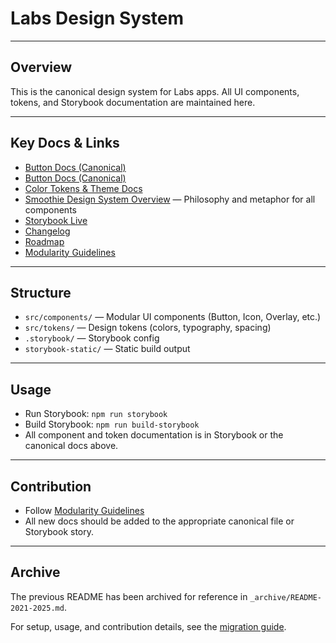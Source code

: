 
# Labs Design System

---

## Overview

This is the canonical design system for Labs apps. All UI components, tokens, and Storybook documentation are maintained here.

---



## Key Docs & Links

- [Button Docs (Canonical)](src/components/labs-button/BUTTON-DOCS.md)
- [Button Docs (Canonical)](src/components/labs-button/BUTTON-DOCS.md)
- [Color Tokens & Theme Docs](src/styles/COLORS-DOCS.md)
- [Smoothie Design System Overview](smoothie.md) — Philosophy and metaphor for all components
- [Storybook Live](https://dreisdesign.github.io/labs/design-system/)
- [Changelog](CHANGELOG.md)
- [Roadmap](ROADMAP.md)
- [Modularity Guidelines](../.github/instructions/Modularity.instructions.md)

---

## Structure

- `src/components/` — Modular UI components (Button, Icon, Overlay, etc.)
- `src/tokens/` — Design tokens (colors, typography, spacing)
- `.storybook/` — Storybook config
- `storybook-static/` — Static build output

---

## Usage

- Run Storybook: `npm run storybook`
- Build Storybook: `npm run build-storybook`
- All component and token documentation is in Storybook or the canonical docs above.

---

## Contribution

- Follow [Modularity Guidelines](../.github/instructions/Modularity.instructions.md)
- All new docs should be added to the appropriate canonical file or Storybook story.

---

## Archive

The previous README has been archived for reference in `_archive/README-2021-2025.md`.

For setup, usage, and contribution details, see the [migration guide](../_dev/_documents/DESIGN-SYSTEM-MIGRATION-GUIDE.md).
